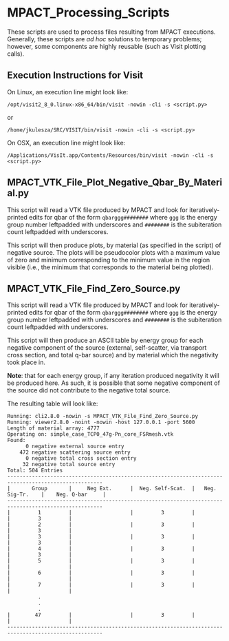 MPACT_Processing_Scripts
========================

These scripts are used to process files resulting from MPACT executions.
Generally, these scripts are *ad hoc* solutions to temporary problems; however,
some components are highly reusable (such as Visit plotting calls).

Execution Instructions for Visit
--------------------------------

On Linux, an execution line might look like:

```/opt/visit2_8_0.linux-x86_64/bin/visit -nowin -cli -s <script.py>```

or

```/home/jkulesza/SRC/VISIT/bin/visit -nowin -cli -s <script.py>```

On OSX, an execution line might look like:

```/Applications/VisIt.app/Contents/Resources/bin/visit -nowin -cli -s <script.py>```

MPACT_VTK_File_Plot_Negative_Qbar_By_Material.py
------------------------------------------------

This script will read a VTK file produced by MPACT and look for
iteratively-printed edits for qbar of the form ```qbarggg########``` where ```ggg```
is the energy group number leftpadded with underscores and ```########``` is the
subiteration count leftpadded with underscores.

This script will then produce plots, by material (as specified in the script) of
negative source.  The plots will be pseudocolor plots with a maximum value of
zero and minimum corresponding to the minimum value in the region visible (i.e.,
the minimum that corresponds to the material being plotted).

MPACT_VTK_File_Find_Zero_Source.py
----------------------------------

This script will read a VTK file produced by MPACT and look for
iteratively-printed edits for qbar of the form ```qbarggg########``` where ```ggg```
is the energy group number leftpadded with underscores and ```########``` is the
subiteration count leftpadded with underscores.

This script will then produce an ASCII table by energy group for each negative
component of the source (external, self-scatter, via transport cross section,
and total q-bar source) and by material which the negativity took place in.

**Note**: that for each energy group, if any iteration produced negativity it
will be produced here.  As such, it is possible that some negative component of
the source did not contribute to the negative total source.

The resulting table will look like:
```
Running: cli2.8.0 -nowin -s MPACT_VTK_File_Find_Zero_Source.py
Running: viewer2.8.0 -noint -nowin -host 127.0.0.1 -port 5600
Length of material array: 4777
Operating on: simple_case_TCP0_47g-Pn_core_FSRmesh.vtk
Found: 
      0 negative external source entry
    472 negative scattering source entry
      0 negative total cross section entry
     32 negative total source entry
Total: 504 Entries
-----------------------------------------------------------------------------------------------------
|       Group       |     Neg Ext.      |  Neg. Self-Scat.  |   Neg. Sig-Tr.    |    Neg. Q-bar     |
-----------------------------------------------------------------------------------------------------
|         1         |                   |         3         |                   |         3         |
|         2         |                   |         3         |                   |         3         |
|         3         |                   |         3         |                   |         3         |
|         4         |                   |         3         |                   |         3         |
|         5         |                   |         3         |                   |                   |
|         6         |                   |         3         |                   |                   |
|         7         |                   |         3         |                   |                   |
          .
          .
          .
|        47         |                   |         3         |                   |                   |
-----------------------------------------------------------------------------------------------------
```
